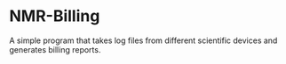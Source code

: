 # NMR-Billing
A simple program that takes log files from different scientific devices and generates billing reports.
